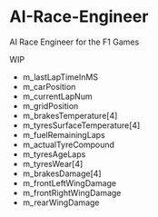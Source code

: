 # AI-Race-Engineer
AI Race Engineer for the F1 Games

WIP

* m_lastLapTimeInMS
* m_carPosition
* m_currentLapNum
* m_gridPosition
* m_brakesTemperature[4]
* m_tyresSurfaceTemperature[4]
* m_fuelRemainingLaps
* m_actualTyreCompound
* m_tyresAgeLaps
* m_tyresWear[4]
* m_brakesDamage[4]
* m_frontLeftWingDamage
* m_frontRightWingDamage
* m_rearWingDamage
